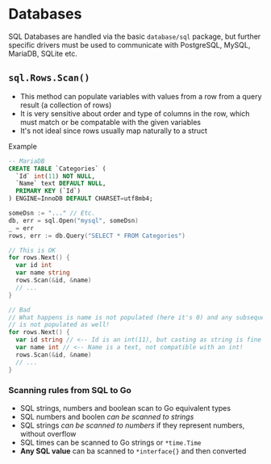 # Databases

SQL Databases are handled via the basic `database/sql` package, but further specific drivers must be used to communicate with PostgreSQL, MySQL, MariaDB, SQLite etc.

## `sql.Rows.Scan()`

- This method can populate variables with values from a row from a query result (a collection of rows)
- It is very sensitive about order and type of columns in the row, which must match or be compatable with the given variables
- It's not ideal since rows usually map naturally to a struct

Example
```sql
-- MariaDB
CREATE TABLE `Categories` (
  `Id` int(11) NOT NULL,
  `Name` text DEFAULT NULL,
  PRIMARY KEY (`Id`)
) ENGINE=InnoDB DEFAULT CHARSET=utf8mb4;
```

```go
someDsn := "..." // Etc.
db, err = sql.Open("mysql", someDsn)
_ = err
rows, err := db.Query("SELECT * FROM Categories")

// This is OK
for rows.Next() {
  var id int
  var name string
  rows.Scan(&id, &name)
  // ...
}

// Bad
// What happens is name is not populated (here it's 0) and any subsequent column
// is not populated as well!
for rows.Next() {
  var id string // <-- Id is an int(11), but casting as string is fine here.
  var name int // <-- Name is a text, not compatible with an int!
  rows.Scan(&id, &name)
  // ...
}
```

### Scanning rules from SQL to Go
- SQL strings, numbers and boolean scan to Go equivalent types
- SQL numbers and boolen *can be scanned to strings*
- SQL strings *can be scanned to numbers* if they represent numbers, without overflow
- SQL times can be scanned to Go strings or `*time.Time`
- **Any SQL value** can ba scanned to `*interface{}` and then converted
